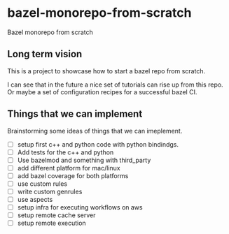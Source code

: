 # bazel-monorepo-from-scratch
Bazel monorepo from scratch

## Long term vision

This is a project to showcase how to start a bazel repo from scratch.  

I can see that in the future a nice set of tutorials can rise up from this repo. Or maybe a set of configuration recipes for a successful bazel CI.

## Things that we can implement
Brainstorming some ideas of things that we can imeplement.
- [ ] setup first c++ and python code with python bindindgs.
- [ ] Add tests for the c++ and python
- [ ] Use bazelmod and something with third_party
- [ ] add different platform for mac/linux 
- [ ] add bazel coverage for both platforms
- [ ] use custom rules
- [ ] write custom genrules
- [ ] use aspects
- [ ] setup infra for executing workflows on aws
- [ ] setup remote cache server
- [ ] setup remote execution 
